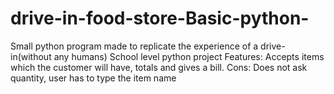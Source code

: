 # drive-in-food-store-Basic-python-
Small python program made to replicate the experience of a drive-in(without any humans)
School level python project
Features: Accepts items which the customer will have, totals and gives a bill.
Cons: Does not ask quantity, user has to type the item name 
